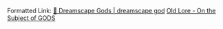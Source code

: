 Formatted Link: [🛐 Dreamscape Gods | dreamscape god](../../-dreamscape-gods--dreamscape-god.md)
[Old Lore - On the Subject of GODS](../../old-lore---on-the-subject-of-gods.md)

